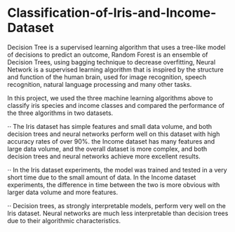 # Classification-of-Iris-and-Income-Dataset

Decision Tree is a supervised learning algorithm that uses a tree-like model of decisions to predict an outcome, Random Forest is an ensemble of Decision Trees, using bagging technique to decrease overfitting, Neural Network is a supervised learning algorithm that is inspired by the structure and function of the human brain, used for image recognition, speech recognition, natural language processing and many other tasks.

In this project, we used the three machine learning algorithms above to classify iris species and income classes and compared the performance of the three algorithms in two datasets.

⋅⋅ The Iris dataset has simple features and small data volume, and both decision trees and neural networks perform well on this dataset with high accuracy rates of over 90%. the Income dataset has many features and large data volume, and the overall dataset is more complex, and both decision trees and neural networks achieve more excellent results.

⋅⋅ In the Iris dataset experiments, the model was trained and tested in a very short time due to the small amount of data. In the Income dataset experiments, the difference in time between the two is more obvious with larger data volume and more features.

⋅⋅ Decision trees, as strongly interpretable models, perform very well on the Iris dataset. Neural networks are much less interpretable than decision trees due to their algorithmic characteristics.
